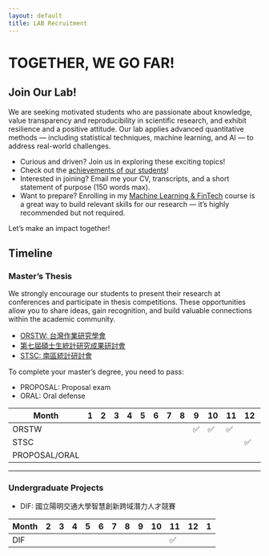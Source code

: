 ```yaml
---
layout: default
title: LAB Recruitment
---
```



# TOGETHER, WE GO FAR!

## Join Our Lab!

We are seeking motivated students who are passionate about knowledge, value transparency and reproducibility in scientific research, and exhibit resilience and a positive attitude. Our lab applies advanced quantitative methods — including statistical techniques, machine learning, and AI — to address real-world challenges.

- Curious and driven? Join us in exploring these exciting topics!  
- Check out the [achievements of our students](https://venteng.github.io/LAB_Recruitment/Students.html)!  
- Interested in joining? Email me your CV, transcripts, and a short statement of purpose (150 words max).  
- Want to prepare? Enrolling in my [Machine Learning & FinTech](https://github.com/HWTeng-Teaching/202409-ML-FinTech) course is a great way to build relevant skills for our research — it’s highly recommended but not required.  

Let’s make an impact together!

<!-- - Provide me your information through [Google Forms](https://forms.gle/UQSsDkt4Csvg9UU59). --->

## Timeline

### Master’s Thesis

We strongly encourage our students to present their research at conferences and participate in thesis competitions. These opportunities allow you to share ideas, gain recognition, and build valuable connections within the academic community.

- [ORSTW: 台灣作業研究學會](http://www.orstw.org.tw)  
- [第七屆碩士生統計研究成果研討會](https://sites.google.com/view/2025master-post-at-fcustat/首頁?fbclid=IwY2xjawJhfPBleHRuA2FlbQIxMAABHplKwpbn7TLFnsP4msYoYKVdqS8cdg3-GxpbhRGp15sfryk_dIJwikitJW8a_aem_EOUhn4KBgkIopsTph7qxgw)
- [STSC: 南區統計研討會](https://www-math.nsysu.edu.tw/conference/stsc33/)
  

To complete your master’s degree, you need to pass:
- PROPOSAL: Proposal exam  
- ORAL: Oral defense  

| Month      | 1  | 2  | 3  | 4  | 5  | 6  | 7  | 8  | 9  | 10 | 11 | 12 | 1  | 2  | 3  | 4  | 5  | 6  |
|------------|----|----|----|----|----|----|----|----|----|----|----|----|----|----|----|----|----|----|
| ORSTW  |    |    |    |    |    |    |    |    | ✅ | ✅ | ✅ |    |    |    |    |    |    |    |
| STSC    |    |    |    |    |    |    |    |    |    |    |    | ✅ |    |    |    | ✅ | ✅ | ✅ |
| PROPOSAL/ORAL |    |    |    |    |    |    |    |    |    |    |    |    | ✅ |    |    |    | ✅ |    |

---

### Undergraduate Projects

- DIF: 國立陽明交通大學智慧創新跨域潛力人才競賽  

| Month      | 2  | 3  | 4  | 5  | 6  | 7  | 8  | 9  | 10 | 11 | 12 | 1  |
|------------|----|----|----|----|----|----|----|----|----|----|----|----|
| DIF    |    |    |    |    |    |    |    |    |    | ✅ |    |    |




